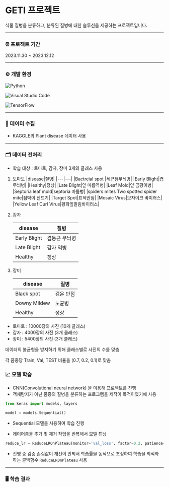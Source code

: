 # GETI 프로젝트

식물 질병을 분류하고, 분류된 질병에 대한 솔루션을 제공하는 
프로젝트입니다.


----

### ⏰ 프로젝트 기간
2023.11.30 ~ 2023.12.12

----
### ⚙️ 개발 환경
![Python](https://img.shields.io/badge/python-3670A0?style=for-the-badge&logo=python&logoColor=ffdd54)

![Visual Studio Code](https://img.shields.io/badge/Visual%20Studio%20Code-0078d7.svg?style=for-the-badge&logo=visual-studio-code&logoColor=white)

![TensorFlow](https://img.shields.io/badge/TensorFlow-%23FF6F00.svg?style=for-the-badge&logo=TensorFlow&logoColor=white)

---
### 📂 데이터 수집

- KAGGLE의 Plant disease 데이터 사용

----

### 🗂️ 데이터 전처리
- 학습 대상 : 토마토, 감자, 장미 3개의 클래스 사용

1. 토마토
    |disease|질병|
    |---|---|
    |Bactreial spot |세균점무늬병|
    |Early Blight|겹무늬병|
    |Healthy|정상|
    |Late Blight|잎 마름역병|
    |Leaf Mold|잎 곰팡이병|
    |Septoria leaf mold|septoria 마름병|
    |spiders mites Two spotted spider mite|점박이 진드기|
    |Target Spot|표적반점|
    |Mosaic Virus|모자이크 바이러스|
    |Yellow Leaf Curl Virus|황화잎말림바이러스|

2. 감자
    
    |disease|질병|
    |-------|----|
    |Early Blight|겹둥근 무늬병|
    |Late Blight|감자 역병|
    |Healthy|정상|

3. 장미

    |disease|질병|
    |---|---|
    |Black spot|검은 반점|
    |Downy Mildew|노균병|
    |Healthy|정상|

- 토마토 : 10000장의 사진 (10개 클래스)
- 감자 : 4000장의 사진 (3개 클래스)
- 장미 : 5400장의 사진 (3개 클래스)

데이터의 불균형을 방지하기 위해 클래스별로 사진의 수를 맞춤

각 품종당 Train, Val, TEST 비율을 (0.7, 0.2, 0.1)로 맞춤

### 📈 모델 학습

- CNN(Convolutional neural network) 을 이용해 프로젝트를 진행
- 객체탐지가 아닌 품종의 질병을 분류하는 프로그램을 제작이 목적이였기에 사용
```python
from keras import models, layers

model = models.Sequential()
```
- Sequential 모델을 사용하여 학습 진행

- 레이어층을 추가 및 제거 작업을 반복해서 모델 튜닝

```python
reduce_lr = ReduceLROnPlateau(monitor='val_loss', factor=0.2, patience=5, min_lr=0.001)
```
- 진행 중 검증 손실값이 개선이 안되서 학습률을 동적으로 조정하여 학습을 최적화 하는 콜백함수 `ReduceLROnPlateau` 사용

---

### 🖥️ 학습 결과

